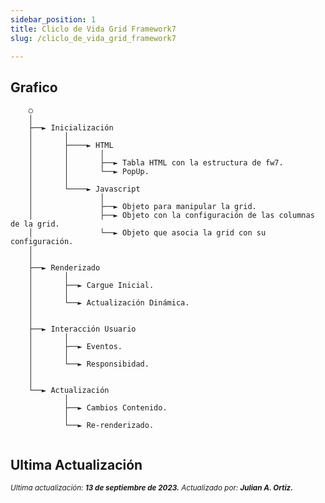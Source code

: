```yaml
---
sidebar_position: 1
title: Cliclo de Vida Grid Framework7
slug: /cliclo_de_vida_grid_framework7

---
```


## Grafico

```
    ○
    │
    ├──► Inicialización
    │       │
    │       ├────► HTML
    │       │       │
    │       │       ├──► Tabla HTML con la estructura de fw7.
    │       │       └──► PopUp.
    │       │  
    │       └────► Javascript
    │               │
    │               ├──► Objeto para manipular la grid.  
    │               ├──► Objeto con la configuración de las columnas de la grid.
    │               └──► Objeto que asocia la grid con su configuración.
    │
    │
    ├──► Renderizado
    │       │
    │       ├──► Cargue Inicial.
    │       │
    │       └──► Actualización Dinámica.
    │
    │
    ├──► Interacción Usuario
    │       │
    │       ├──► Eventos.
    │       │
    │       └──► Responsibidad.
    │
    │
    └──► Actualización
            │
            ├──► Cambios Contenido.
            │
            └──► Re-renderizado.
    
```

## Ultima Actualización

<div class="ultima-actualizacion">
  <small>
    <i>
      Ultima actualización:
      <b> 13 de septiembre de 2023.</b>
    </i>
  </small>

  <small>
    <i>
      Actualizado por:
      <b> Julian A. Ortiz.</b>
    </i>
  </small>
</div>